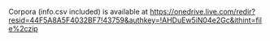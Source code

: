 Corpora (info.csv included) is available at https://onedrive.live.com/redir?resid=44F5A8A5F4032BF7!43759&authkey=!AHDuEw5iN04e2Gc&ithint=file%2czip
